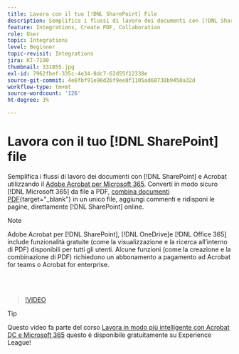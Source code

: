 ```yaml
---
title: Lavora con il tuo [!DNL SharePoint] File
description: Semplifica i flussi di lavoro dei documenti con [!DNL SharePoint] e Acrobat con Adobe Acrobat per [!DNL Microsoft 365]
feature: Integrations, Create PDF, Collaboration
role: User
topic: Integrations
level: Beginner
topic-revisit: Integrations
jira: KT-7190
thumbnail: 331855.jpg
exl-id: 7962fbef-335c-4e34-8dc7-62d55f12338e
source-git-commit: 4e6fbf91e96d26f9ee8f1105ad68738b9450a32d
workflow-type: tm+mt
source-wordcount: '126'
ht-degree: 3%

---
```


# Lavora con il tuo [!DNL SharePoint] file

Semplifica i flussi di lavoro dei documenti con [!DNL SharePoint] e Acrobat utilizzando il [Adobe Acrobat per Microsoft 365](https://appsource.microsoft.com/en-us/product/web-apps/adobeinc.adobe-document-cloud-pdf?tab=Overview). Converti in modo sicuro [!DNL Microsoft 365] da file a PDF, [combina documenti PDF](https://www.adobe.com/it/acrobat/online/merge-pdf.html){target="_blank"} in un unico file, aggiungi commenti e ridisponi le pagine, direttamente [!DNL SharePoint] online.

>[!NOTE]
>
>Adobe Acrobat per [!DNL SharePoint], [!DNL OneDrive]e [!DNL Office 365] include funzionalità gratuite (come la visualizzazione e la ricerca all’interno di PDF) disponibili per tutti gli utenti. Alcune funzioni (come la creazione e la combinazione di PDF) richiedono un abbonamento a pagamento ad Acrobat for teams o Acrobat for enterprise.

<br> 

>[!VIDEO](https://video.tv.adobe.com/v/331855?quality=12&learn=on&hidetitle=true)

>[!TIP]
>
>Questo video fa parte del corso [Lavora in modo più intelligente con Acrobat DC e Microsoft 365](https://experienceleague.adobe.com/?recommended=Acrobat-U-1-2021.microsoft365) questo è disponibile gratuitamente su Experience League!
